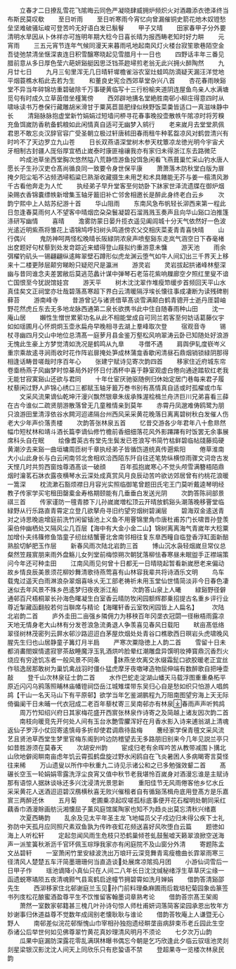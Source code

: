 <!-- { "loadSidebar": true } -->
　　立春才二日撩乱雪花飞隂晦云同色严凝晓肆威拥炉频炽火对酒趣添衣徳泽终当布斯民莫叹欷
　　至日听雨
　　至日听寒雨今宵忆向曾漏催铜史箭花灺木奴镫愁垒坚难破骚坛峻可登苦吟无好语白发已鬅鬙
　　甲子又晴
　　田家春甲子分外要清明水旱因从卜休祥亦可旌明年期大稔今日喜长晴为报西畴老知时好力畊
　　元宵雨
　　三五元宵节连年气候同漫天来暮雨吼地起南风灯火楼台寂笙歌巷陌空金吾徒弛禁清坐惬深衷连日积雪醸寒晓起见雪腊月十一日也
　　四野话丰年三番见腊前意从多日厚色莹六葩妍谿艇因思泛铛茶趂埽煎老翁无此兴拥火醉陶然
　　九月廿七日
　　九月三旬里浑无几日晴轩墀檐雀浴农室灶蛙鸣防滴疑天漏汪洋觉地平烟蓑樵水稻此去若为生
　　和董良史宪佥西郊草堂杂兴八首
　　杏花春雨映谿堂不异当年碎锦坊重碧破除千万事硬黄临写十三行枌榆夹道阴连屋鱼鸟亲人水满塘觅句有时成久立草茵借坐槿篱傍
　　西郊辟地搆名堂絶胜南邨小柳庄得意四时从啸咏读书万巻保行藏雕胡米滑甘于粟莴苣苗肥绿似秧野饭菜羮皆适口一真滋味静中长
　　清谿脉脉抱虚堂新竹娟娟过短墙问桺寻花春事晚投壶散帙午隂凉时将芳糗充鱼饵嵗防香秔备鹤粮如此闲情真自适可无幽梦入鹓行
　　老来嵗月去堂堂夙佩君恩不敢忘炎汉辞官容广受圣朝立极过轩唐秫田春雨租牛种茗盌凉风对鹤尝清兴有时吟不了天边罗立九山苍
　　日长双燕语深堂树木参天枕簟凉龙徳光明今宇宙犬牙相制古封疆人厐俗厚宜栖止嵗泰时康匪禬禳我亦有家归未得浙江东去路微茫
　　吟成池草坐西堂胸次悠然隘八荒静悟游鱼投饵急闲看飞燕葺巢忙采山钓水唐人愿长子生孙汉吏仓髙尚循良同一致要令身世保平康
　　萧萧落木防秋堂白版为扉掩夕阳尘垢不沾频洒埽稻粱巳熟渐收藏摄生未用芝和术具饍能无芥与姜一榻清风渺千古看他奔走为人忙
　　执经弟子早升堂客至何妨卧下牀家世泽流遗牒在御炉烟染赐衣香锦嚢缥帙新增集玉轴牙籖旧补亡邻舍相邀长是醉此身终老白云乡
　　次韵宁熙中上人姑苏纪游十首
　　华山阻雨
　　东南风急布帆轻长泖西来第一程此日忽逢春莫雨何人不望客中晴烟峦朶朶鬟凝碧石溜溅溅玉奏声且向华山谿口泊推篷涤研写幽情
　　喜晴
　　澹雾防蒙日晏升揽衣遥见阖闾城十分天气依然好一色波光逺近明紫燕将雏花上语锦鸠呼妇树头鸣道傍农父交相庆菜麦青青喜快晴
　　山行偶兴
　　鬼防神呵两怪松晚晴长阪緑阴浓泉声喷壑谿东走岚气涵空日下舂毫楮出奁题好句杖藜到处发竒踪近来蜡得登山屐拟约重游意未慵
　　游天池
　　雨余弭櫂钓矶头一锡翩翩纵逺眸翠壁石蹲形似虎龙渊云堕气如牛人间幻出三千界天上移来十二楼更陟层颠穷睇盼只疑咫尺是瀛洲
　　游灵岩
　　灵岩拔起拱诸峰林壑深幽与昔同谁念夫差罢敝后莫逃范蠡计谋中弹琴石老菭花紫响屧廊空夕照红里叟不谙亡国恨至今犹説馆娃宫
　　游天平
　　树木沈沈翠作堆瘦笻缓步首频回天平山水真佳矣文正祠堂亦壮哉碧落髙寒超下界白云清暖隔浮埃长懐往事成凄断为读残碑剔藓苔
　　游南峰寺
　　昔游曾记与诸贤借草髙谈雪满颠白鹤青骢开士逝丹厓碧岫野花然虎丘东去无多地龙脉西通第二泉长欲携书此中住自随春雨种山田
　　沈一庵山居
　　嬾性生憎世累萦功名从此不相能堂成自可同兰若客至何妨话葛藤仪宇如如瑶圃月心怀炯炯玉壶氷扁舟早晚相寻去湖上羣峰取次登
　　宿观音寺
　　锡杖寻幽四月交山中地位总清髙一庭萝月县金鉴万壑松风响翠涛云卧已知随处好浪游无愧此生豪上方梦觉清如洗况是鹤鸣从九臯
　　寻僧不遇
　　肩舆伊轧度嵚岑义重宗乘故逺寻涧雨收时花作阵岩扉掩处笋成林蒲龛香歇闲清昼石鼎烟销锁緑阴那得相逢话畴昔嗟哉时序百年心
　　张建宁赋诗见寄次韵四首
　　移家住近府城东帘卷埀杨燕子风幽梦时惊棊局外好怀日付酒杯中喜于静室观虚白倦向通途踏软红老我无能甘寂寞谿山还欲与君同
　　十年仕宦厌驰驱随例归休始定居门巷每来君子履杖藜闲过野人庐锦心绣口三都赋玉轴牙籖万巻书别有髙情真自适或时孤櫂或巾车
　　文采风流果谪仙乾坤汗漫兴飘然银章朱绂承殊渥桧楫兰舟济巨川兄弟喜看三薛在古今谁似二疏贤朋游散落曾无几童稚情亲到莫年
　　赤霄丹凤邈难俦鸥鹭为朋只浪游田里清淳依谷水闗河迢递隔台州西风采采黄花晚落日离离碧树秋白发催人伤老大少年声价落责楼
　　次韵答张林泉五首
　　忆昔交游各少年君年八十愈昻然幅巾短杖林和靖斗酒长篇李谪仙修竹檐前香细细落花风外影蹮蹮有时饭罢无余事展席科头自在眠
　　绘像耆英古有堂先生鬓发已苍浪写书简竹枯鲜碧临帖牋藤捣硬黄潮汐去来谿一曲垣墉周匝树千章执经弟子皆循饬道统真传遡紫阳
　　倦草淮南大小山此身长与白云闲南邻北舍相欢洽西陌东阡自往还笔势纵横惊雨骤文词竒古发天悭几时共剪西窗烛尊酒髙谈一破顔
　　百年孤抱嵗寒心不觉头颅雪满簪梧陌鼎烟时瀹茗石牀衣露夜横琴水云深处成真赏风月良辰动苦吟欲访郊居曾有约桃花浪暖一篙深
　　枕流漱石豁烦襟日月容光实照临御笔曾题田氏宅王门莫听戴逵琴明经教子传家学买宅租田罄槖金寿格期颐能有几垂垂白发送光阴
　　次韵答陈祠部景祺三首
　　传家谨防一氊青膝下儿孙嵗嵗増松顶云开晴放鹤谿头潮落晚移罾堂临緑野从行乐路直青霄定立登几欲拏舟寻旧约望穷烟树碧澜层
　　碧海双金逺送青对之诗思晚逾增庭前洗竹闲留锸池上义鱼不用罾锦里角巾唐杜甫苏门长啸晋孙登羡渠伯仲幽栖处又隔风尘几百层【海中有大金小金二山】锦树离离海气青嵗年大稔粟加增仆夫纬篠修鱼箔童子纫丝结蟹罾北舍南邻相往复东臯西疃自临登香浮缸面新醅熟脍切鲈肥玉作层
　　新春风雨次陆北岩韵三首
　　博山沉水袅轻烟嵗旦常仪总粲然笠屐賔朋来雨外盘觞儿女列堂前梅惊朔次朝犹落柳怯春寒昼未眠盥手正襟端策问今年还可种圭田
　　江南风雨见何曾十日都无一日晴晓起暂看新嵗厯老来偏动故乡情良辰美景须花柳妙舞清歌待燕莺喜有山林容我辈共将诗酒乐文明
　　鸟车载鬼过遥天白雨淋浪杂翠烟喜咏乆无工部老祷祈未用玉堂仙世情简淡非今日春色凄迷似去年风景不殊乡邑逺梦归夜夜浙江船
　　次韵答山泉上人曦
　　緑谿野径僻通邨百尺梧桐翠长孙海色曙凝生白室香云晴防牧闲园额辉郡乗招提古名重乡评行业尊近掣藏函翻般若何当聨席与精论【海曙轩香云室牧闲园皆上人扁名】
　　次陆北岩韵二首
　　庐外圭田二亩强乡隣佣力为移秧百年冈垄衣冠閟一径楸梧雨露凉天地无情身老大山林有分发苍浪急流勇退人争羡喜见春风日载阳
　　畎亩髙低络翠径树林茂密列云屛水邨沙路迢迢白茅屋炊烟处处青谷口樵歌西日暝岩头虎啸晚风腥先生归也山居静童子篝灯月半扃
　　严寒次粟隐徳上人韵二首
　　雪留十日未都消畵閤娱情遣寂寥茶敌睡魔浮玉乳酒烘吟脸晕红潮雕盘异馔明妆捧寳鼎沉香烈火烧应有穷途饥冻者一般风景不同条
　　牀燕坐坎离交氷缀霜髭口欲胶暖老正宜丝作毯逸居那敢树为巢饥禽战羽时僵仆猛虎摩牙夜噭哮造物屈伸端有数醉歌自把唾壶敲
　　登千山次林泉征士韵二首
　　水作巴蛇走淀湖山蟠天马载浮图重重桑柘平原近闪闪乌鸦落照晡林庙幡镫祠岱岳江城雉堞带东吴归心自是愁如织只怕游人唱鹧鸪【干山一名天马山下有平原邨】欲学当年乞鉴湖鹏程九万阻南图望穷海上天无际倚徧阑干日未晡一代衣冠成二老百年藜杖寄三吴南邨亦有林泉春雨声声听鹁鸪
　　周万竹知绍兴府日其家梅花盛开西賔张林泉作诗寄之及简越上诸友因次韵二首
　　南枝向暖竞先开何处人间有玉台氷艶雪臞浑好在月香水影入诗来逋翁湖上清魂返仙子罗浮小仗回寄逺慎毋多折却使君调鼎待盐梅
　　麐经家学保青氊文采风流艺且贤池草西堂生梦里官梅东阁到吟边防稽望去无多路朋旧别来今几年见説兰亭只如昔胜游须在莫春天
　　次胡安州韵
　　宦成归老有余晖吟苦从教带减围卜搆北山欣地僻阅畊南亩虑年饥云霄孤鹤盘旋过野水闲鸥自在飞炎暑困人多病暍寄言莫怪往来稀
　　万山遗叟以所作中秋重九二诗见示诸公和之已多勉强效颦二首
　　髙碾长空玉一轮娟娟零露洗浮尘良宵又值中秋节老我堪怜百嵗身对酒漫忘谁是主赋诗那有语惊人据牀谈咏还多兴沈浸清光景思新
　　重阳佳节无风雨倦客他乡忆水丘采采黄花人送酒迢迢碧汉鴈横秋喜无败兴催租者自有循谿荡楫舟底用登髙方是乐嘉賔三两醉还休
　　五月菊
　　老圃乗凉起叹嗟孤标底事便开花石榴明处朝同采红藕香巾酒漫賖画舫沅湘懐屈子薰风庭馆属陶家也知不为趋炎出莫忘清秋兴绪嘉
　　次夏西畴韵
　　乱余及见太平年圣主龙飞地幅员父子戍边归未得公疾下士礼弥防中天孤月应同照尺素双鱼孰为传昨夜釭花频送喜好风吹堕白云篇
　　题徳如海上人听松轩
　　定起忽闻风雨生危枝只恐鹤巢倾苍虬鼓鬛嘘天籁翠浪掀空送海声一派笙簧秋淅沥千官环佩玉琮琤我家亦有闲庭院不及山窗分外清
　　寄题陈孟文丛碧轩
　　一室萧闲竹里安緑波洗出万琅玕云深竞舞青鸾瘦檐曲长霏翠雨寒三径清风人楚楚五车汗简墨珊珊何当直造谈处展席凉隂捣月团
　　小游仙词雪后一日甲子作
　　瑶池谪降小真仙只在人间二八年长日沈沈缄秘绪浮生草草厌尘缘一函遗蜕寒璚陨五夜清魂颢气县鸾鹤启途幢节拥碧霄如洗月婵娟
　　借韵答清谿邵先生
　　西泖移家住北邨谢庭兰玉见孙门前料理桑麻圃雨后栽培杞菊园象齿篆签书列庋松花酿蜜酒盈尊平生不饮惟留客翰墨词章熟考论
　　借韵荅宗髙王架阁
　　萧然一室数家邨籍甚三槐几叶孙诗句惊人师杜甫妍词落简客梁园承恩出牧年方妙谢事归休道益尊不觉数年成阔别老懐耿耿与谁论
　　借韵荅牧庵上人谦暨无心野人
　　南邨差似浣花邨惭愧山巾宰相孙独抱遗经畊垄亩病辞束币老丘园此生空忝诸公后举世何如见佛尊翠竹黄花真妙理清风明月不须论
　　七夕次万山韵
　　瓜果中庭漏防深露花零乱满琪林曝书偶忘今朝是乞巧欣逢此夕临云驭瑶池灵剡剡星梁银汉影沈沈人间天上同欣乐只有悲蛩语不禁
　　登超果寺一览楼次林泉民韵
